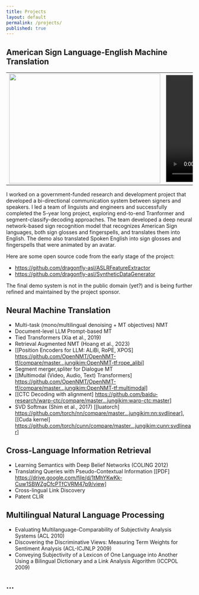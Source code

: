 ```yaml
---
title: Projects
layout: default
permalink: /projects/
published: true
---
```


## American Sign Language-English Machine Translation

<table>
  <tr>
    <td>
      <img src="{{ '/assets/images/asl-En_diagram.png' | relative_url }}" width="408" height="296"/>      
    </td>
    <td>
      <video width="340" height="288" controls autoplay>
        <source src="{{ '/assets/images/jk_demo_combined_680x576.mp4' | relative_url }}" type="video/mp4" />
      </video>
    </td>
  </tr>
</table>

I worked on a government-funded research and development project that developed a bi-directional communication system between signers and speakers.
I led a team of linguists and engineers and successfully completed the 5-year long project, exploring end-to-end Tranformer and segment-classify-decoding approaches.
The team developed a deep neural network-based sign recognition model that recognizes American Sign languages, both sign glosses and fingerspells, and translates them into English. 
The demo also translated Spoken English into sign glosses and fingerspells that were animated by an avatar.

Here are some open source code from the early stage of the project:
 - https://github.com/dragonfly-asl/ASLRFeatureExtractor
 - https://github.com/dragonfly-asl/SyntheticDataGenerator

The final demo system is not in the public domain (yet?) and is being further refined and maintained by the project sponsor.


## Neural Machine Translation
 - Multi-task (mono/multilingual denoising + MT objectives) NMT
 - Document-level LLM Prompt-based MT
 - Tied Transformers (Xia et al., 2019)
 - Retrieval Augmented NMT (Hoang et al., 2023)
 - [[Position Encoders for LLM: ALiBi, RoPE, XPOS] https://github.com/OpenNMT/OpenNMT-tf/compare/master...jungikim:OpenNMT-tf:rope_alibi]
 - Segment merger,spliter for Dialogue MT
 - [[Multimodal (Video, Audio, Text) Transformers] https://github.com/OpenNMT/OpenNMT-tf/compare/master...jungikim:OpenNMT-tf:multimodal]
 - [[CTC Decoding with alignment] https://github.com/baidu-research/warp-ctc/compare/master...jungikim:warp-ctc:master]
 - SVD Softmax (Shim et al., 2017) [[luatorch] https://github.com/torch/nn/compare/master...jungikim:nn:svdlinear], [[Cuda kernel] https://github.com/torch/cunn/compare/master...jungikim:cunn:svdlinear]



## Cross-Language Information Retrieval
 - Learning Semantics with Deep Belief Networks (COLING 2012)
 - Translating Queries with Pseudo-Contextual Information [[PDF] https://drive.google.com/file/d/1tMhYKwKk-Cuw1SBWZgCfcPTfCVRM47p9/view]
 - Cross-lingual Link Discovery
 - Patent CLIR


## Multilingual Natural Language Processing
 - Evaluating Multilanguage-Comparability of Subjectivity Analysis Systems (ACL 2010)
 - Discovering the Discriminative Views: Measuring Term Weights for Sentiment Analysis (ACL-ICJNLP 2009)
 - Conveying Subjectivity of a Lexicon of One Language into Another Using a Bilingual Dictionary and a Link Analysis Algorithm (ICCPOL 2009)


## ...
